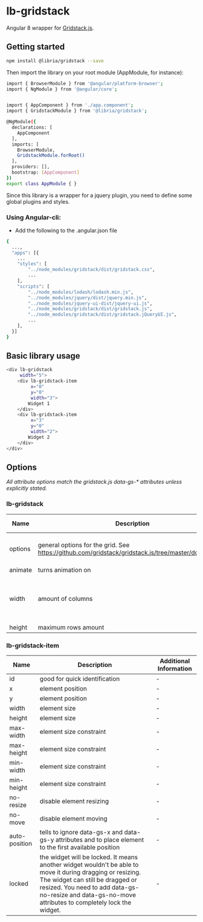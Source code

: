 # lb-gridstack

Angular 8 wrapper for [Gridstack.js](http://gridstackjs.com/).

## Getting started

```bash
npm install @libria/gridstack --save
```

Then import the library on your root module (AppModule, for instance):
```bash
import { BrowserModule } from '@angular/platform-browser';
import { NgModule } from '@angular/core';


import { AppComponent } from './app.component';
import { GridstackModule } from '@libria/gridstack';

@NgModule({
  declarations: [
    AppComponent
  ],
  imports: [
    BrowserModule,
    GridstackModule.forRoot()
  ],
  providers: [],
  bootstrap: [AppComponent]
})
export class AppModule { }
```

Since this library is a wrapper for a jquery plugin, you need to define some global plugins and styles.

### Using Angular-cli:
- Add the following to the .angular.json file
```bash
{
  ...,
  "apps": [{
    ...
    "styles": [
        "../node_modules/gridstack/dist/gridstack.css",
        ...
    ],
    "scripts": [
        "../node_modules/lodash/lodash.min.js",
        "../node_modules/jquery/dist/jquery.min.js",
        "../node_modules/jquery-ui-dist/jquery-ui.js",
        "../node_modules/gridstack/dist/gridstack.js",
        "../node_modules/gridstack/dist/gridstack.jQueryUI.js",
        ...
    ],
  }]
}
```

## Basic library usage

```bash
<div lb-gridstack
     width="5">
    <div lb-gridstack-item
         x="0"
         y="0"
         width="3">
        Widget 1
    </div>
    <div lb-gridstack-item
         x="3"
         y="0"
         width="2">
        Widget 2
    </div>
</div>
```

## Options
_All attribute options match the gridstack.js data-gs-* attributes unless explicitly stated._
### lb-gridstack

| Name | Description | Additional Information |
| --- | --- | --- |
| options | general options for the grid. See <https://github.com/gridstack/gridstack.js/tree/master/doc#options> | The option 'acceptWidgets' is not fully supported yet |
| animate | turns animation on | - |
| width | amount of columns | The library supports up to 24 columns without having to manually change the CSS |
| height | maximum rows amount | - |

### lb-gridstack-item
| Name | Description | Additional Information |
| --- | --- | --- |
| id | good for quick identification | - |
| x | element position | - |
| y | element position | - |
| width | element size | - |
| height | element size | - |
| max-width | element size constraint | - |
| max-height | element size constraint | - |
| min-width | element size constraint | - |
| min-height | element size constraint | - |
| no-resize | disable element resizing | - |
| no-move | disable element moving | - |
| auto-position | tells to ignore data-gs-x and data-gs-y attributes and to place element to the first available position | - |
| locked | the widget will be locked. It means another widget wouldn't be able to move it during dragging or resizing. The widget can still be dragged or resized. You need to add data-gs-no-resize and data-gs-no-move attributes to completely lock the widget. | - |

